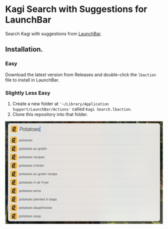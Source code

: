 # Kagi Search with Suggestions for LaunchBar

Search Kagi with suggestions from [LaunchBar](https://www.obdev.at/products/launchbar/index.html).

## Installation.

### Easy

Download the latest version from Releases and double-click the `lbaction` file to install in LaunchBar. 

### Slightly Less Easy

1. Create a new folder at `'~/Library/Application Support/LaunchBar/Actions'` called `Kagi Search.lbaction`.
2. Clone this repository into that folder.

![demo](demo.png)
